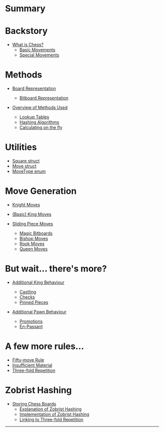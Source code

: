# Summary

# Backstory

- [What is Chess?]()
    - [Basic Movements]()
    - [Special Movements]()

# Methods

- [Board Representation]()
    - [Bitboard Representation]()

- [Overview of Methods Used]()
    - [Lookup Tables]()
    - [Hashing Algorithms]()
    - [Calculating on the fly]()

# Utilities

- [Square struct]()
- [Move struct]()
- [MoveType enum]()

# Move Generation

- [Knight Moves]()

- [(Basic) King Moves]()

- [Sliding Piece Moves]()
    - [Magic Bitboards]()
    - [Bishop Moves]()
    - [Rook Moves]()
    - [Queen Moves]()

# But wait... there's more?

- [Additional King Behaviour]()
    - [Castling]()
    - [Checks]()
    - [Pinned Pieces]()

- [Additional Pawn Behaviour]()
    - [Promotions]()
    - [En-Passant]()

# A few more rules...

- [Fifty-move Rule]()
- [Insufficient Material]()
- [Three-fold Repetition]()

# Zobrist Hashing

- [Storing Chess Boards]()
    - [Explanation of Zobrist Hashing]()
    - [Implementation of Zobrist Hashing]()
    - [Linking to Three-fold Repetition]()

---